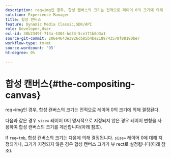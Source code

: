 ```yaml
---
description: req=img인 경우, 합성 캔버스의 크기는 전적으로 레이어 0의 크기에 의해 결정된다.
solution: Experience Manager
title: 합성 캔버스
feature: Dynamic Media Classic,SDK/API
role: Developer,User
exl-id: 38b2349f-714a-4304-bd33-5ce171b6d3a1
source-git-commit: 206e4643e3926cb85b4be2189743578f88180be7
workflow-type: tm+mt
source-wordcount: '95'
ht-degree: 0%

---
```


# 합성 캔버스{#the-compositing-canvas}

req=img인 경우, 합성 캔버스의 크기는 전적으로 레이어 0의 크기에 의해 결정된다.

다음과 같은 경우 `size=` 레이어 0이 명시적으로 지정되지 않은 경우 레이어 변형을 사용하여 합성 캔버스의 크기를 계산합니다(아래 참조).

If `req=tmb`, 합성 캔버스의 크기는 다음에 의해 결정됩니다. `size=` 레이어 0에 대해 지정되거나, 크기가 지정되지 않은 경우 합성 캔버스 크기가 뷰 rect로 설정됩니다(아래 참조).

